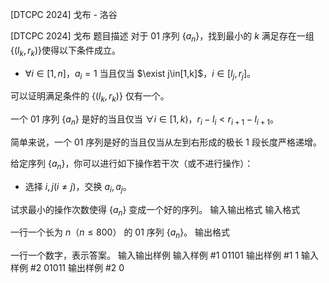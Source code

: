



[DTCPC 2024] 戈布 - 洛谷














[DTCPC 2024] 戈布
题目描述
对于 $01$ 序列 $\{a_n\}$，找到最小的 $k$ 满足存在一组 $\{(l_k,r_k)\}$使得以下条件成立。

- $\forall i\in[1,n]$，$a_i=1$ 当且仅当 $\exist  j\in[1,k]$，$i\in[l_j,r_j]$。

可以证明满足条件的 $\{(l_k,r_k)\}$ 仅有一个。

一个 $01$ 序列 $\{a_n\}$ 是好的当且仅当 $\forall i\in[1,k)$，$r_i-l_i<r_{i+1}-l_{i+1}$。

简单来说，一个 $01$ 序列是好的当且仅当从左到右形成的极长 $1$ 段长度严格递增。

给定序列 $\{a_n\}$，你可以进行如下操作若干次（或不进行操作）：

- 选择 $i,j$$(i\ne j)$，交换 $a_i,a_j$。

试求最小的操作次数使得 $\{a_n\}$ 变成一个好的序列。
输入输出格式
输入格式

一行一个长为 $n$（$n\leq 800$） 的 $01$ 序列 $\{a_n\}$。
输出格式

一行一个数字，表示答案。
输入输出样例
输入样例 #1
01101
输出样例 #1
1
输入样例 #2
01011
输出样例 #2
0






